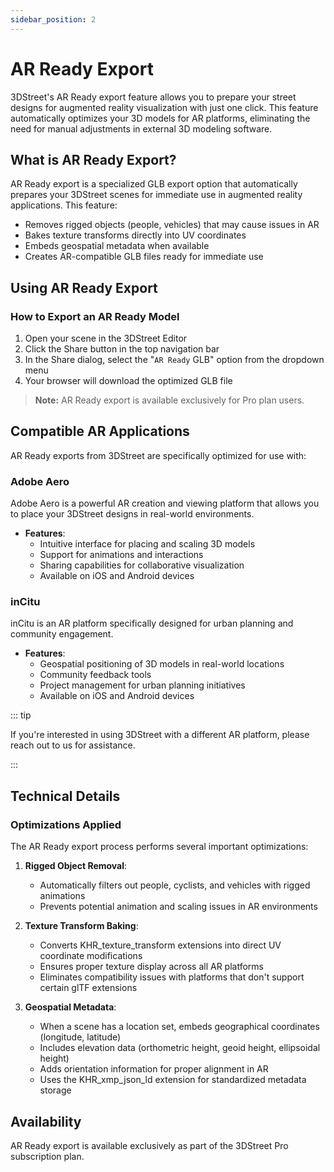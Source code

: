 ```yaml
---
sidebar_position: 2
---
```


# AR Ready Export

3DStreet's AR Ready export feature allows you to prepare your street designs for augmented reality visualization with just one click. This feature automatically optimizes your 3D models for AR platforms, eliminating the need for manual adjustments in external 3D modeling software.

## What is AR Ready Export?

AR Ready export is a specialized GLB export option that automatically prepares your 3DStreet scenes for immediate use in augmented reality applications. This feature:

* Removes rigged objects (people, vehicles) that may cause issues in AR
* Bakes texture transforms directly into UV coordinates
* Embeds geospatial metadata when available
* Creates AR-compatible GLB files ready for immediate use

## Using AR Ready Export

### How to Export an AR Ready Model

1. Open your scene in the 3DStreet Editor
2. Click the Share button in the top navigation bar
3. In the Share dialog, select the "`AR Ready` GLB" option from the dropdown menu
4. Your browser will download the optimized GLB file

> **Note:** AR Ready export is available exclusively for Pro plan users.

## Compatible AR Applications

AR Ready exports from 3DStreet are specifically optimized for use with:

### Adobe Aero

Adobe Aero is a powerful AR creation and viewing platform that allows you to place your 3DStreet designs in real-world environments.

* **Features**:
  * Intuitive interface for placing and scaling 3D models
  * Support for animations and interactions
  * Sharing capabilities for collaborative visualization
  * Available on iOS and Android devices

### inCitu

inCitu is an AR platform specifically designed for urban planning and community engagement.

* **Features**:
  * Geospatial positioning of 3D models in real-world locations
  * Community feedback tools
  * Project management for urban planning initiatives
  * Available on iOS and Android devices

::: tip

If you're interested in using 3DStreet with a different AR platform, please reach out to us for assistance.

:::

## Technical Details

### Optimizations Applied

The AR Ready export process performs several important optimizations:

1. **Rigged Object Removal**:
   * Automatically filters out people, cyclists, and vehicles with rigged animations
   * Prevents potential animation and scaling issues in AR environments

2. **Texture Transform Baking**:
   * Converts KHR_texture_transform extensions into direct UV coordinate modifications
   * Ensures proper texture display across all AR platforms
   * Eliminates compatibility issues with platforms that don't support certain glTF extensions

3. **Geospatial Metadata**:
   * When a scene has a location set, embeds geographical coordinates (longitude, latitude)
   * Includes elevation data (orthometric height, geoid height, ellipsoidal height)
   * Adds orientation information for proper alignment in AR
   * Uses the KHR_xmp_json_ld extension for standardized metadata storage

## Availability

AR Ready export is available exclusively as part of the 3DStreet Pro subscription plan.
